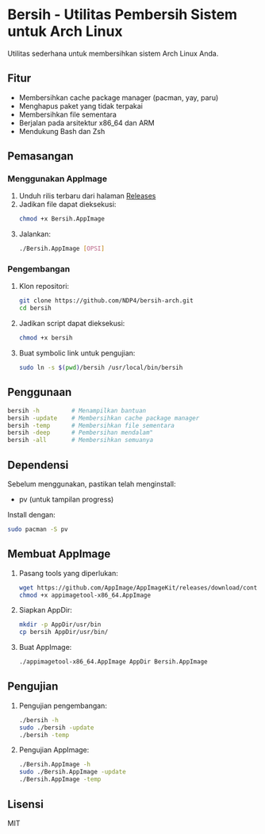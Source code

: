# Bersih - Utilitas Pembersih Sistem untuk Arch Linux

Utilitas sederhana untuk membersihkan sistem Arch Linux Anda.

## Fitur

- Membersihkan cache package manager (pacman, yay, paru)
- Menghapus paket yang tidak terpakai
- Membersihkan file sementara
- Berjalan pada arsitektur x86_64 dan ARM
- Mendukung Bash dan Zsh

## Pemasangan

### Menggunakan AppImage

1. Unduh rilis terbaru dari halaman [Releases](https://github.com/NDP4/bersih-arch/releases)
2. Jadikan file dapat dieksekusi:
   ```bash
   chmod +x Bersih.AppImage
   ```
3. Jalankan:
   ```bash
   ./Bersih.AppImage [OPSI]
   ```

### Pengembangan

1. Klon repositori:
   ```bash
   git clone https://github.com/NDP4/bersih-arch.git
   cd bersih
   ```
2. Jadikan script dapat dieksekusi:
   ```bash
   chmod +x bersih
   ```
3. Buat symbolic link untuk pengujian:
   ```bash
   sudo ln -s $(pwd)/bersih /usr/local/bin/bersih
   ```

## Penggunaan

```bash
bersih -h         # Menampilkan bantuan
bersih -update    # Membersihkan cache package manager
bersih -temp      # Membersihkan file sementara
bersih -deep      # Pembersihan mendalam"
bersih -all       # Membersihkan semuanya
```

## Dependensi

Sebelum menggunakan, pastikan telah menginstall:

- pv (untuk tampilan progress)

Install dengan:

```bash
sudo pacman -S pv
```

## Membuat AppImage

1. Pasang tools yang diperlukan:
   ```bash
   wget https://github.com/AppImage/AppImageKit/releases/download/continuous/appimagetool-x86_64.AppImage
   chmod +x appimagetool-x86_64.AppImage
   ```
2. Siapkan AppDir:
   ```bash
   mkdir -p AppDir/usr/bin
   cp bersih AppDir/usr/bin/
   ```
3. Buat AppImage:
   ```bash
   ./appimagetool-x86_64.AppImage AppDir Bersih.AppImage
   ```

## Pengujian

1. Pengujian pengembangan:

   ```bash
   ./bersih -h
   sudo ./bersih -update
   ./bersih -temp
   ```

2. Pengujian AppImage:
   ```bash
   ./Bersih.AppImage -h
   sudo ./Bersih.AppImage -update
   ./Bersih.AppImage -temp
   ```

## Lisensi

MIT
